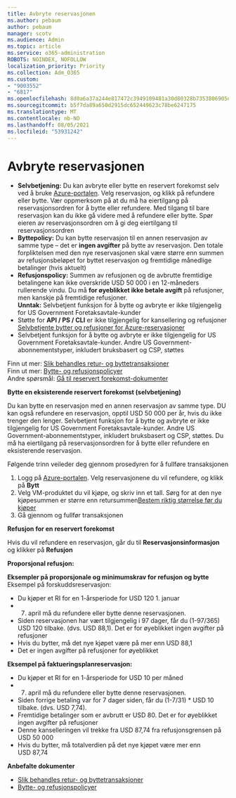```yaml
---
title: Avbryte reservasjonen
ms.author: pebaum
author: pebaum
manager: scotv
ms.audience: Admin
ms.topic: article
ms.service: o365-administration
ROBOTS: NOINDEX, NOFOLLOW
localization_priority: Priority
ms.collection: Adm_O365
ms.custom:
- "9003552"
- "6817"
ms.openlocfilehash: 8d0a6a37a244e817472c3949109481a30d80328b7353806905e05c547e196ea0
ms.sourcegitcommit: b5f7da89a650d2915dc652449623c78be6247175
ms.translationtype: MT
ms.contentlocale: nb-NO
ms.lasthandoff: 08/05/2021
ms.locfileid: "53931242"
---
```

# <a name="cancelling-reservation"></a>Avbryte reservasjonen

- **Selvbetjening:** Du kan avbryte eller bytte en reservert forekomst selv ved å bruke [Azure-portalen](https://portal.azure.com/#blade/Microsoft_Azure_Reservations/ReservationsBrowseBlade). Velg reservasjon, og klikk på refundere eller bytte. Vær oppmerksom på at du må ha eiertilgang på reservasjonsordren for å bytte eller refundere. Med tilgang til bare reservasjon kan du ikke gå videre med å refundere eller bytte. Spør eieren av reservasjonsordren om å gi deg eiertilgang til reservasjonsordren
- **Byttepolicy:** Du kan bytte reservasjon til en annen reservasjon av samme type – det er **ingen avgifter** på bytte av reservasjon. Den totale forpliktelsen med den nye reservasjonen skal være større enn summen av refusjonsbeløpet for byttet reservasjon og fremtidige månedlige betalinger (hvis aktuelt)
- **Refusjonspolicy:** Summen av refusjonen og de avbrutte fremtidige betalingene kan ikke overskride USD 50 000 i en 12-måneders rullerende vindu. Du må **for øyeblikket ikke betale avgift** på refusjoner, men kanskje på fremtidige refusjoner.  
    **Unntak:** Selvbetjent funksjon for å bytte og avbryte er ikke tilgjengelig for US Government Foretaksavtale-kunder
- Støtte for **API / PS / CLI** er ikke tilgjengelig for kansellering og refusjoner [Selvbetjente bytter og refusjoner for Azure-reservasjoner](https://docs.microsoft.com/azure/cost-management-billing/reservations/exchange-and-refund-azure-reservations?WT.mc_id=Portal-Microsoft_Azure_Support)
- Selvbetjent funksjon for å bytte og avbryte er ikke tilgjengelig for US Government Foretaksavtale-kunder. Andre US Government-abonnementstyper, inkludert bruksbasert og CSP, støttes

Finn ut mer: [Slik behandles retur- og byttetransaksjoner](https://docs.microsoft.com/azure/billing/billing-azure-reservations-self-service-exchange-and-refund?WT.mc_id=Portal-Microsoft_Azure_Support#how-return-and-exchange-transactions-are-processed)  
Finn ut mer: [Bytte- og refusjonspolicyer](https://docs.microsoft.com/azure/billing/billing-azure-reservations-self-service-exchange-and-refund?WT.mc_id=Portal-Microsoft_Azure_Support#exchange-policies)  
Andre spørsmål: [Gå til reservert forekomst-dokumenter](https://docs.microsoft.com/azure/billing/billing-save-compute-costs-reservations?WT.mc_id=Portal-Microsoft_Azure_Support)

**Bytte en eksisterende reservert forekomst (selvbetjening)**

Du kan bytte en reservasjon med en annen reservasjon av samme type. DU kan også refundere en reservasjon, opptil USD 50 000 per år, hvis du ikke trenger den lenger. Selvbetjent funksjon for å bytte og avbryte er ikke tilgjengelig for US Government Foretaksavtale-kunder. Andre US Government-abonnementstyper, inkludert bruksbasert og CSP, støttes. Du må ha eiertilgang på reservasjonsordren for å bytte eller refundere en eksisterende reservasjon.

Følgende trinn veileder deg gjennom prosedyren for å fullføre transaksjonen

1. Logg på [Azure-portalen](https://portal.azure.com/#blade/Microsoft_Azure_Reservations/ReservationsBrowseBlade). Velg reservasjonene du vil refundere, og klikk på **Bytt**
2. Velg VM-produktet du vil kjøpe, og skriv inn et tall. Sørg for at den nye kjøpesummen er større enn retursummen[Bestem riktig størrelse før du kjøper](https://docs.microsoft.com/azure/virtual-machines/windows/prepay-reserved-vm-instances?WT.mc_id=Portal-Microsoft_Azure_Support#determine-the-right-vm-size-before-you-buy)
3. Gå gjennom og fullfør transaksjonen

**Refusjon for en reservert forekomst**

Hvis du vil refundere en reservasjon, går du til **Reservasjonsinformasjon** og klikker på **Refusjon**

**Proporsjonal refusjon:**

**Eksempler på proporsjonale og minimumskrav for refusjon og bytte**  
Eksempel på forskuddsreservasjon:

- Du kjøper et RI for en 1-årsperiode for USD 120 1. januar
- 7. april må du refundere eller bytte denne reservasjonen.
- Siden reservasjonen har vært tilgjengelig i 97 dager, får du (1-97/365) USD 120 tilbake. (dvs. USD 88,1). Det er for øyeblikket ingen avgifter på refusjoner
- Hvis du bytter, må det nye kjøpet være på mer enn USD 88,1
- Det er ingen avgifter på refusjoner for øyeblikket

**Eksempel på faktueringsplanreservasjon:**

- Du kjøper et RI for en 1-årsperiode for USD 10 per måned
- 7. april må du refundere eller bytte denne reservasjonen.
- Siden forrige betaling var for 7 dager siden, får du (1-7/31) * USD 10 tilbake. (dvs. USD 7,74).
- Fremtidige betalinger som er avbrutt er USD 80. Det er for øyeblikket ingen avgifter på refusjoner
- Denne kanselleringen vil trekke fra USD 87,74 fra refusjonsgrensen på USD 50 000
- Hvis du bytter, må totalverdien på det nye kjøpet være mer enn USD 87,74

**Anbefalte dokumenter**

- [Slik behandles retur- og byttetransaksjoner](https://docs.microsoft.com/azure/billing/billing-azure-reservations-self-service-exchange-and-refund?WT.mc_id=Portal-Microsoft_Azure_Support#how-return-and-exchange-transactions-are-processed)
- [Bytte- og refusjonspolicyer](https://docs.microsoft.com/azure/billing/billing-azure-reservations-self-service-exchange-and-refund?WT.mc_id=Portal-Microsoft_Azure_Support#exchange-policies)